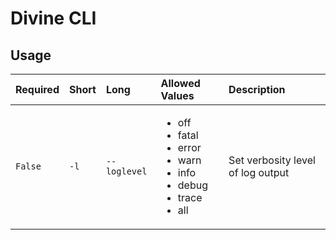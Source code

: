 <!-- TITLE: Divine CLI -->

# Divine CLI
## Usage

Required | Short | Long | Allowed Values | Description
:--- | :--- | :--- | :--- | :---
`False` | `-l` | `--loglevel` | <ul><li>off<li>fatal<li>error<li>warn<li>info<li>debug<li>trace<li>all</ul> | Set verbosity level of log output